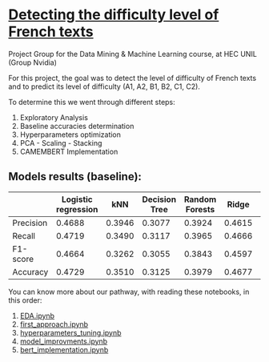 # [Detecting the difficulty level of French texts](https://www.kaggle.com/c/detecting-the-difficulty-level-of-french-texts/overview/evaluation)
Project Group for the Data Mining & Machine Learning course, at HEC UNIL (Group Nvidia)

For this project, the goal was to detect the level of difficulty of French texts and to predict its level of difficulty (A1, A2, B1, B2, C1, C2).

To determine this we went through different steps:

1. Exploratory Analysis
2. Baseline accuracies determination
3. Hyperparameters optimization
4. PCA - Scaling - Stacking
5. CAMEMBERT Implementation


## Models results (baseline):

|        | Logistic regression | kNN |	Decision Tree  | Random Forests | Ridge | Perceptron |
| ----------- | ----------- | ----------- | ----------- | -----------   | ----------- | ----------- |
| Precision 	 | 0.4688      | 0.3946      | 0.3077       | 0.3924   | 0.4615        | 0.4117 |
| Recall   | 0.4719        | 0.3490   | 0.3117        | 0.3965   | 0.4666        | 0.4095 |
| F1-score    | 0.4664        | 0.3262   | 0.3055        | 0.3843   | 0.4597        | 0.4060 | 
| Accuracy   | 0.4729        | 0.3510   | 0.3125        | 0.3979   | 0.4677        | 0.4104 |


You can know more about our pathway, with reading these notebooks, in this order:

1. [EDA.ipynb](https://github.com/LaCrazyTomato/Group-Project-DM-ML-2021/blob/main/code/EDA.ipynb)
2. [first_approach.ipynb](https://github.com/LaCrazyTomato/Group-Project-DM-ML-2021/blob/main/code/first_approach.ipynb)
3. [hyperparameters_tuning.ipynb](https://github.com/LaCrazyTomato/Group-Project-DM-ML-2021/blob/main/code/hyperparameters_tuning.ipynb)
4. [model_improvments.ipynb](https://github.com/LaCrazyTomato/Group-Project-DM-ML-2021/blob/main/code/model_improvement.ipynb)
5. [bert_implementation.ipynb](https://github.com/LaCrazyTomato/Group-Project-DM-ML-2021/blob/main/code/bert_implementation.ipynb)					
					
